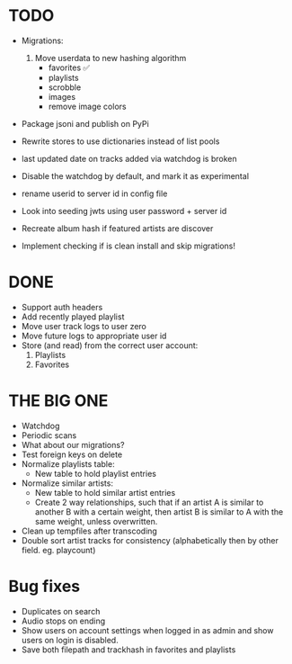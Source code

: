 # TODO

- Migrations:

  1. Move userdata to new hashing algorithm
     - favorites ✅
     - playlists
     - scrobble
     - images
     - remove image colors

- Package jsoni and publish on PyPi
- Rewrite stores to use dictionaries instead of list pools
- last updated date on tracks added via watchdog is broken
- Disable the watchdog by default, and mark it as experimental
- rename userid to server id in config file
- Look into seeding jwts using user password + server id
- Recreate album hash if featured artists are discover
- Implement checking if is clean install and skip migrations!

<!-- CHECKPOINT -->
<!-- ALBUM PAGE! -->

# DONE

- Support auth headers
- Add recently played playlist
- Move user track logs to user zero
- Move future logs to appropriate user id
- Store (and read) from the correct user account:
  1. Playlists
  2. Favorites

# THE BIG ONE

- Watchdog
- Periodic scans
- What about our migrations?
- Test foreign keys on delete
- Normalize playlists table:
  - New table to hold playlist entries
- Normalize similar artists:
  - New table to hold similar artist entries
  - Create 2 way relationships, such that if an artist A is similar to another B with a certain weight,
    then artist B is similar to A with the same weight, unless overwritten.
- Clean up tempfiles after transcoding
- Double sort artist tracks for consistency (alphabetically then by other field. eg. playcount)

# Bug fixes

- Duplicates on search
- Audio stops on ending
- Show users on account settings when logged in as admin and show users on login is disabled.
- Save both filepath and trackhash in favorites and playlists
